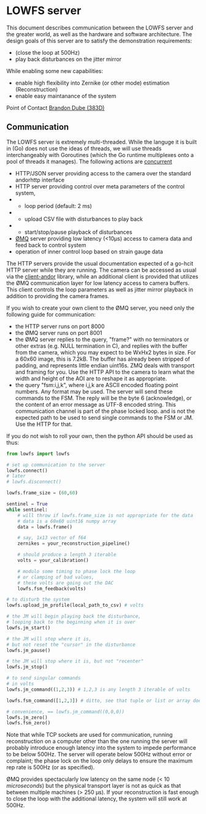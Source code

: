 # LOWFS server

This document describes communication between the LOWFS server and the greater world, as well as the hardware and software architecture.  The design goals of this server are to satisfy the demonstration requirements:
- (close the loop at 500Hz)
- play back disturbances on the jitter mirror

While enabling some new capabilities:
- enable high flexibility into Zernike (or other mode) estimation (Reconstruction)
- enable easy maintanance of the system

Point of Contact [Brandon Dube (383D)](mailto:brandon.dube@jpl.nasa.gov)


## Communication

The LOWFS server is extremely multi-threaded.  While the languge it is built in (Go) does not use the ideas of threads, we will use threads interchangeably with Goroutines (which the Go runtime multiplexes onto a pool of threads it manages).  The following actions are [concurrent](https://en.wikipedia.org/wiki/Concurrent_computing)

- HTTP/JSON server providing access to the camera over the standard andorhttp interface
- HTTP server providing control over meta parameters of the control system,
- - loop period (default: 2 ms)
- - upload CSV file with disturbances to play back
- - start/stop/pause playback of disturbances
- [ØMQ](https://zeromq.org/) server providing low latency (<10μs) access to camera data and feed back to control system
- operation of inner control loop based on strain gauge data

The HTTP servers provide the usual documentation expected of a go-hcit HTTP server while they are running.  The camera can be accessed as usual via the [client-andor](https://github.jpl.nasa.gov/HCIT/client-andor) library, while an additional client is provided that utilizes the ØMQ communication layer for low latency access to camera buffers.  This client controls the loop parameters as well as jitter mirror playback in addition to providing the camera frames.

If you wish to create your own client to the ØMQ server, you need only the following guide for communication:

- the HTTP server runs on port 8000
- the ØMQ server runs on port 8001
- the ØMQ server replies to the query, "frame?" with no terminators or other extras (e.g. NULL termination in C), and replies with the buffer from the camera, which you may expect to be WxHx2 bytes in size.  For a 60x60 image, this is 7.2kB.  The buffer has already been stripped of padding, and represents little endian uint16s.  ZMQ deals with transport and framing for you.  Use the HTTP API to the camera to learn what the width and height of the AOI are to reshape it as appropriate.
- the query "fsm:i,j,k", where i,j,k are ASCII encoded floating point numbers.  Any format may be used.  The server will send these commands to the FSM.  The reply will be the byte 6 (acknowledge), or the content of an error message as UTF-8 encoded string.  This communication channel is part of the phase locked loop. and is not the expected path to be used to send single commands to the FSM or JM.  Use the HTTP for that.

If you do not wish to roll your own, then the python API should be used as thus:


```python
from lowfs import lowfs

# set up communication to the server
lowfs.connect()
# later
# lowfs.disconnect()

lowfs.frame_size = (60,60)

sentinel = True
while sentinel:
    # will throw if lowfs.frame_size is not appropriate for the data
    # data is a 60x60 uint16 numpy array
    data = lowfs.frame()

    # say, 1x13 vector of f64
    zernikes = your_reconstruction_pipeline()

    # should produce a length 3 iterable
    volts = your_calibration()

    # modulo some timing to phase lock the loop
    # or clamping of bad values,
    # these volts are going out the DAC
    lowfs.fsm_feedback(volts)

# to disturb the system
lowfs.upload_jm_profile(local_path_to_csv) # volts

# the JM will begin playing back the disturbance,
# looping back to the beginning when it is over
lowfs.jm_start()

# the JM will stop where it is,
# but not reset the "cursor" in the disturbance
lowfs.jm_pause()

# the JM will stop where it is, but not "recenter"
lowfs.jm_stop()

# to send singular commands
# in volts
lowfs.jm_command((1,2,3)) # 1,2,3 is any length 3 iterable of volts

lowfs.fsm_command([1,2,3]) # ditto, see that tuple or list or array does not matter

# convenience, == lowfs.jm_command((0,0,0))
lowfs.jm_zero()
lowfs.fsm_zero()
```

Note that while TCP sockets are used for communication, running reconstruction on a computer other than the one running the server will probably introduce enough latency into the system to impede performance to be below 500Hz.  The server will operate below 500Hz without error or complaint; the phase lock on the loop only delays to ensure the maximum rep rate is 500Hz (or as specified).

ØMQ provides spectacularly low latency on the same node (< 10 _microseconds_) but the physical transport layer is not as quick as that between multiple machines (> 250 μs).  If your reconstruction is fast enough to close the loop with the additional latency, the system will still work at 500Hz.
